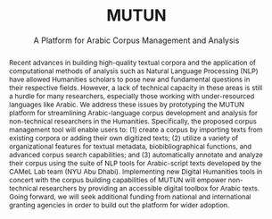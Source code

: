 ---
pid: mutun
done: true
title: MUTUN
subtitle: A Platform for Arabic Corpus Management and Analysis
category: DH Seed Grant Recipient
tags:
- text-analysis
cohort_year: '2023'
abstract: 'Recent advances in building high-quality textual corpora and the application
  of computational methods of analysis such as Natural Language Processing (NLP) have
  allowed Humanities scholars to pose new and fundamental questions in their respective
  fields. However, a lack of technical capacity in these areas is still a hurdle for
  many researchers, especially those working with under-resourced languages like Arabic.
  We address these issues by prototyping the MUTUN platform for streamlining Arabic-language
  corpus development and analysis for non-technical researchers in the Humanities.
  Specifically, the proposed corpus management tool will enable users to: (1) create
  a corpus by importing texts from existing corpora or adding their own digitized
  texts; (2) utilize a variety of organizational features for textual metadata, biobibliographical
  functions, and advanced corpus search capabilities; and (3) automatically annotate
  and analyze their corpus using the suite of NLP tools for Arabic-script texts developed
  by the CAMeL Lab team (NYU Abu Dhabi). Implementing new Digital Humanities tools
  in concert with the corpus building capabilities of MUTUN will empower non-technical
  researchers by providing an accessible digital toolbox for Arabic texts. Going forward,
  we will seek additional funding from national and international granting agencies
  in order to build out the platform for wider adoption.'
pis:
- musto
order: '047'
layout: project
---